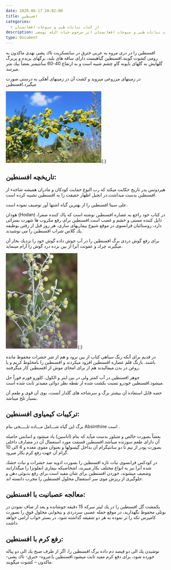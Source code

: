```yaml
---
date: 2020-06-17 20:02:00
title: افسنطین
categories:
  - از کتاب نباتات طبی و میوجات افغانستان
description: معرفی افسنطین از کتاب نباتات طبی و میوجات افغانستان اثر مرحوم حیات الله یوسفی
type: Document
---
```


افسنطین را در دری مروه به عربی خترق در سانسكريت تاك پشی نهدی ماكدون به رومی كشوت گویند.افسنطین گیاهیست دارای ساقه های بلند، برگهای بریده و پربرگ گلهايش به گلهای بابونه گاو چشم شبیه است و به ارتفاع 40-60 سانتيمتر بعضاً بيك متر ميرسد.

در زمينهای مزروعی میروید و كشت آن در زمینهای آهكی به درستی صورت ميگيرد.افسنطین

![](/uploads/afsintin-افسنطین.jpg){:}

## تاریخچه افسنطین:

هيردوتس پدر تاریخ حكایت ميكند كه رب النوع حمایت كودكان و مادران هميشه شاخهء از افسنطین بدست ميداشت.در انجیل اظهار حقيقت را به افسنطین تشبيه كرده است.

علی سينا افسنطین را از بهترين گياه اشتها آور توصيف نموده است.

هودان (Hodan) در كتاب خود راجع به عصاره افسنطین نوشته است كه پاك كننده صفرا، ذايل كننده مستی و خشم و غضب است.افسنطین برای رفع مكروب ها شهرت بسزائی دارد، روستائیان فرانسوی در موقع شیوع بیماریهای ساری، هر روز قبل از رفتن بوظیفه يك گلاس شراب افسنطین را می نوشيدند.

برای رفع گوش دردی برگ افسنطین را در آب جوش داده گوش خود را نزديك بخار آن ميگيرند چرك و عفونت آنرا از بين برده درد گوش را آرام مينمايد.

![](/uploads/afsintin.jpg){:}

در قديم برای آنكه رنگ سياهی كتاب از بين نرود و هم از شر حشرات محفوظ مانده باشند. بارنگ قلم عصاره افسنطین افزود ميكردند و افسنطين را بامخلوط كريم و يا روغن در بدن ميماليدند هم از برای امحای موش از افسنطین كار ميگرفتند.

جوهر افسنطین در آب كمتر ولی در بين ایتر و الكول، كلورو فورم فوراً حل ميشود.افسنطين خودرو نسبت بكشت شده از نقطه نظر دوائی مفيدتر ثابت شده است.

حصه قابل استفاده آن بيشتر برگ و سرشاخه های گلدار آنست، بوی آن قوی و طعم آن بسيار تلخ ميباشد.

## تركيبات كيمياوی افسنطين:

برگ اين گياه شـــامل مـــاده تلـــــخی بنام Absinthine است .

بعضاً بصورت خالص و متبلور بدست ميآيد كه بنام (اناسین) ياد ميشود و اسانس حاصله آن دارای طعم سوزنده ميباشد.افسنطین قسمت مورد استعمال آن در مصارف داخلی بصورت پودر از نیم تا دو سانتيگرام آن بداخل گپسولها و بعنوان مقوی معده و 4 الی 10 گرام آن جهت رفع كرم بكار ميرود.

در كودكس فرانسوی نبات تازه افسنطین را بصورت ادويه ضد حشرات و نبات خشك شده آنرا نيز به انواع مختلف بكار ميبرند، اشخاصيكه بيماری انفلونزا را ميگذارانند وضعيف ميشوند، خوردن افسنطين برای شان مفيد است.برای رفع بدبوئی دهن و جلوگيری از ريزش موی سر استعمال محلول افسنطین را مجرب دانسته اند.

## معالجه عصبانيت با افسنطین:

يكمشت گل افسنطین را در يك ليتر سركه 15 دقيقه جوشانده و بعد از صاف نمودن در بوتلی محفوظ نگهدارید، در موقع حمله عصبی سردردی و بيخوابی محلول فوق را بصورت كامپرس تكه را تر نموده به هر دو شقيقه گذاشته شود، در بستر خواب آرامی خواهد داشت.

## رفع كرم با افسنطين:

نوشيدن يك الی دو فيصد دم داده برگ افسنطين را، اگر از طرف صبح يك الی دو پياله خورده شود، برای دفع كرم مفيد ثابت ميشود.افسنطين يا:مروه- خترق- تاك پشی- ماكدون – كشوت ميگويند.